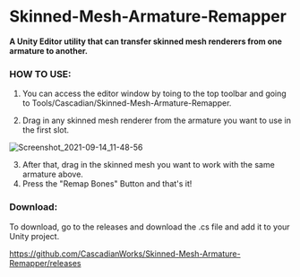 # Skinned-Mesh-Armature-Remapper
**A Unity Editor utility that can transfer skinned mesh renderers from one armature to another.**

### HOW TO USE:
1. You can access the editor window by toing to the top toolbar and going to Tools/Cascadian/Skinned-Mesh-Armature-Remapper.

2. Drag in any skinned mesh renderer from the armature you want to use in the first slot.

![Screenshot_2021-09-14_11-48-56](https://user-images.githubusercontent.com/90723146/133324220-9094bb3b-dc59-4033-9f4f-5f38c2f0c9e6.png)

3. After that, drag in the skinned mesh you want to work with the same armature above.
4. Press the "Remap Bones" Button and that's it!

### Download:
To download, go to the releases and download the .cs file and add it to your Unity project.

https://github.com/CascadianWorks/Skinned-Mesh-Armature-Remapper/releases

